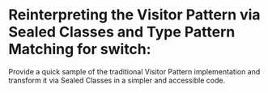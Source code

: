 # Reinterpreting the Visitor Pattern via Sealed Classes and Type Pattern Matching for switch:
Provide a quick sample of the traditional Visitor Pattern implementation and transform it via Sealed Classes in a simpler and accessible code.
